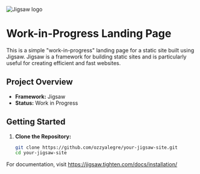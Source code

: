 ![Jigsaw logo](https://raw.githubusercontent.com/tighten/jigsaw/main/jigsaw-banner.png)

# Work-in-Progress Landing Page

This is a simple "work-in-progress" landing page for a static site built using Jigsaw. Jigsaw is a framework for building static sites and is particularly useful for creating efficient and fast websites.

## Project Overview

- **Framework:** Jigsaw
- **Status:** Work in Progress

## Getting Started

1. **Clone the Repository:**
   ```bash
   git clone https://github.com/ozzyalegre/your-jigsaw-site.git
   cd your-jigsaw-site

For documentation, visit https://jigsaw.tighten.com/docs/installation/

